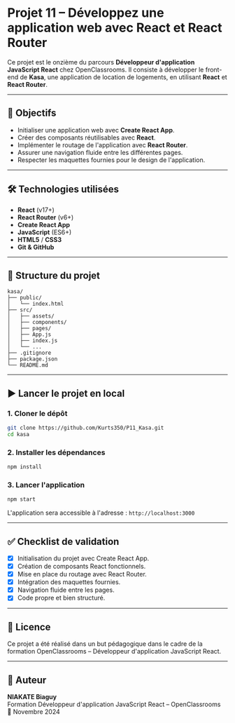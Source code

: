 # Projet 11 – Développez une application web avec React et React Router

Ce projet est le onzième du parcours **Développeur d'application JavaScript React** chez OpenClassrooms. Il consiste à développer le front-end de **Kasa**, une application de location de logements, en utilisant **React** et **React Router**.

---

## 🎯 Objectifs

- Initialiser une application web avec **Create React App**.
- Créer des composants réutilisables avec **React**.
- Implémenter le routage de l'application avec **React Router**.
- Assurer une navigation fluide entre les différentes pages.
- Respecter les maquettes fournies pour le design de l'application.

---

## 🛠️ Technologies utilisées

- **React** (v17+)
- **React Router** (v6+)
- **Create React App**
- **JavaScript** (ES6+)
- **HTML5** / **CSS3**
- **Git & GitHub**

---

## 📁 Structure du projet

```
kasa/
├── public/
│   └── index.html
├── src/
│   ├── assets/
│   ├── components/
│   ├── pages/
│   ├── App.js
│   ├── index.js
│   └── ...
├── .gitignore
├── package.json
└── README.md
```

---

## ▶️ Lancer le projet en local

### 1. Cloner le dépôt

```bash
git clone https://github.com/Kurts350/P11_Kasa.git
cd kasa
```

### 2. Installer les dépendances

```bash
npm install
```

### 3. Lancer l'application

```bash
npm start
```

L'application sera accessible à l'adresse : `http://localhost:3000`

---

## ✅ Checklist de validation

- [x] Initialisation du projet avec Create React App.
- [x] Création de composants React fonctionnels.
- [x] Mise en place du routage avec React Router.
- [x] Intégration des maquettes fournies.
- [x] Navigation fluide entre les pages.
- [x] Code propre et bien structuré.

---

## 📄 Licence

Ce projet a été réalisé dans un but pédagogique dans le cadre de la formation OpenClassrooms – Développeur d'application JavaScript React.

---

## 👤 Auteur

**NIAKATE Biaguy**  
Formation Développeur d'application JavaScript React – OpenClassrooms  
📅 Novembre 2024
